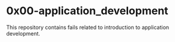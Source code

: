 # 0x00-application_development
This repository contains fails related to introduction to application development.
